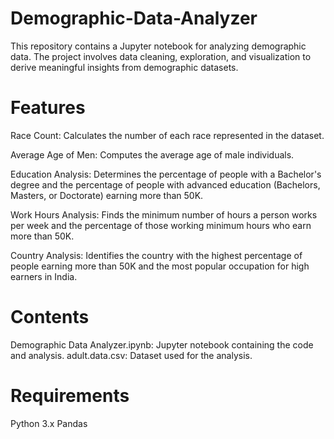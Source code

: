 # Demographic-Data-Analyzer
This repository contains a Jupyter notebook for analyzing demographic data. The project involves data cleaning, exploration, and visualization to derive meaningful insights from demographic datasets.

# Features

Race Count: Calculates the number of each race represented in the dataset.

Average Age of Men: Computes the average age of male individuals.

Education Analysis: Determines the percentage of people with a Bachelor's degree and the percentage of people with advanced education (Bachelors, Masters, or Doctorate) earning more than 50K.

Work Hours Analysis: Finds the minimum number of hours a person works per week and the percentage of those working minimum hours who earn more than 50K.

Country Analysis: Identifies the country with the highest percentage of people earning more than 50K and the most popular occupation for high earners in India.

# Contents
Demographic Data Analyzer.ipynb: Jupyter notebook containing the code and analysis.
adult.data.csv: Dataset used for the analysis.

# Requirements
Python 3.x
Pandas
